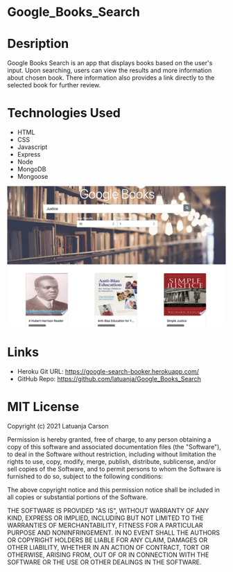 # Google_Books_Search

# Desription
Google Books Search is an app that displays books based on the user's input.  Upon searching, users can view the results and more information about chosen book.  There information also provides a link directly to the selected book for further review.

# Technologies Used
* HTML
* CSS
* Javascript
* Express
* Node
* MongoDB
* Mongoose

![img](google-books/assets/screenshot.png "Google Books Search Screenshot")

# Links
* Heroku Git URL: https://google-search-booker.herokuapp.com/
* GitHub Repo: https://github.com/latuanja/Google_Books_Search

# MIT License

Copyright (c) 2021 Latuanja Carson

Permission is hereby granted, free of charge, to any person obtaining a copy
of this software and associated documentation files (the "Software"), to deal
in the Software without restriction, including without limitation the rights
to use, copy, modify, merge, publish, distribute, sublicense, and/or sell
copies of the Software, and to permit persons to whom the Software is
furnished to do so, subject to the following conditions:

The above copyright notice and this permission notice shall be included in all
copies or substantial portions of the Software.

THE SOFTWARE IS PROVIDED "AS IS", WITHOUT WARRANTY OF ANY KIND, EXPRESS OR
IMPLIED, INCLUDING BUT NOT LIMITED TO THE WARRANTIES OF MERCHANTABILITY,
FITNESS FOR A PARTICULAR PURPOSE AND NONINFRINGEMENT. IN NO EVENT SHALL THE
AUTHORS OR COPYRIGHT HOLDERS BE LIABLE FOR ANY CLAIM, DAMAGES OR OTHER
LIABILITY, WHETHER IN AN ACTION OF CONTRACT, TORT OR OTHERWISE, ARISING FROM,
OUT OF OR IN CONNECTION WITH THE SOFTWARE OR THE USE OR OTHER DEALINGS IN THE
SOFTWARE.